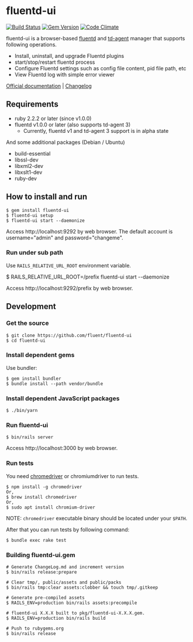 # fluentd-ui

[![Build Status](https://travis-ci.org/fluent/fluentd-ui.svg?branch=master)](https://travis-ci.org/fluent/fluentd-ui)
[![Gem Version](https://badge.fury.io/rb/fluentd-ui.svg)](http://badge.fury.io/rb/fluentd-ui)
[![Code Climate](https://codeclimate.com/github/fluent/fluentd-ui/badges/gpa.svg)](https://codeclimate.com/github/fluent/fluentd-ui)

fluentd-ui is a browser-based [fluentd](http://www.fluentd.org) and [td-agent](https://docs.treasuredata.com/articles/td-agent) manager that supports following operations.

* Install, uninstall, and upgrade Fluentd plugins
* start/stop/restart fluentd process
* Configure Fluentd settings such as config file content, pid file path, etc
* View Fluentd log with simple error viewer

[Official documentation](https://docs.fluentd.org/deployment/fluentd-ui) \| [Changelog](./ChangeLog.md)


## Requirements

- ruby 2.2.2 or later (since v1.0.0)
- fluentd v1.0.0 or later (also supports td-agent 3)
  - Currently, fluentd v1 and td-agent 3 support is in alpha state

And some additional packages (Debian / Ubuntu)

- build-essential
- libssl-dev
- libxml2-dev
- libxslt1-dev
- ruby-dev

## How to install and run

    $ gem install fluentd-ui
    $ fluentd-ui setup
    $ fluentd-ui start --daemonize

Access http://localhost:9292 by web browser.
The default account is username="admin" and password="changeme".

### Run under sub path

Use `RAILS_RELATIVE_URL_ROOT` environment variable.

   $ RAILS_RELATIVE_URL_ROOT=/prefix fluentd-ui start --daemonize

Access http://localhost:9292/prefix by web browser.

## Development

### Get the source

    $ git clone https://github.com/fluent/fluentd-ui
    $ cd fluentd-ui

### Install dependent gems

Use bundler:

    $ gem install bundler
    $ bundle install --path vendor/bundle

### Install dependent JavaScript packages

    $ ./bin/yarn

### Run fluentd-ui

    $ bin/rails server

Access http://localhost:3000 by web browser.

### Run tests

You need [chromedriver](https://sites.google.com/a/chromium.org/chromedriver/downloads) or chromiumdriver to run tests.

    $ npm install -g chromedriver
    Or,
    $ brew install chromedriver
    Or,
    $ sudo apt install chromium-driver

NOTE: `chromedriver` executable binary should be located under your `$PATH`.

After that you can run tests by following command:

    $ bundle exec rake test

### Building fluentd-ui.gem

    # Generate ChangeLog.md and increment version
    $ bin/rails release:prepare

    # Clear tmp/, public/assets and public/packs
    $ bin/rails tmp:clear assets:clobber && touch tmp/.gitkeep

    # Generate pre-compiled assets
    $ RAILS_ENV=production bin/rails assets:precompile

    # fluentd-ui X.X.X built to pkg/fluentd-ui-X.X.X.gem.
    $ RAILS_ENV=production bin/rails build

    # Push to rubygems.org
    $ bin/rails release
